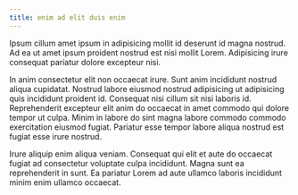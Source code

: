 ```yaml
---
title: enim ad elit duis enim
---
```


Ipsum cillum amet ipsum in adipisicing mollit id deserunt id magna nostrud. Ad ea ut amet ipsum proident nostrud est nisi mollit Lorem. Adipisicing irure consequat pariatur dolore excepteur nisi.

In anim consectetur elit non occaecat irure. Sunt anim incididunt nostrud aliqua cupidatat. Nostrud labore eiusmod nostrud adipisicing ut adipisicing quis incididunt proident id. Consequat nisi cillum sit nisi laboris id. Reprehenderit excepteur elit anim do occaecat in amet commodo qui dolore tempor ut culpa. Minim in labore do sint magna labore commodo commodo exercitation eiusmod fugiat. Pariatur esse tempor labore aliqua nostrud est fugiat esse irure nostrud.

Irure aliquip enim aliqua veniam. Consequat qui elit et aute do occaecat fugiat ad consectetur voluptate culpa incididunt. Magna sunt ea reprehenderit in sunt. Ea pariatur Lorem ad aute ullamco laboris incididunt minim enim ullamco occaecat.
